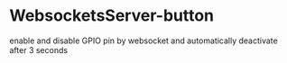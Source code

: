 # WebsocketsServer-button
enable and disable GPIO pin by websocket and automatically deactivate after 3 seconds
